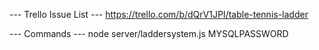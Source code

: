 --- Trello Issue List ---
https://trello.com/b/dQrV1JPI/table-tennis-ladder

--- Commands ---
node server/laddersystem.js MYSQLPASSWORD